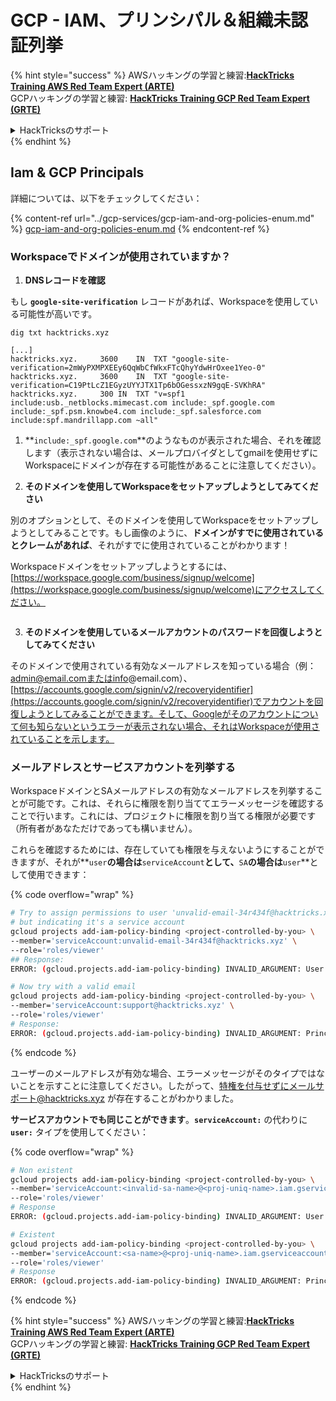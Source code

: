 # GCP - IAM、プリンシパル＆組織未認証列挙

{% hint style="success" %}
AWSハッキングの学習と練習:<img src="/.gitbook/assets/image.png" alt="" data-size="line">[**HackTricks Training AWS Red Team Expert (ARTE)**](https://training.hacktricks.xyz/courses/arte)<img src="/.gitbook/assets/image.png" alt="" data-size="line">\
GCPハッキングの学習と練習: <img src="/.gitbook/assets/image (2).png" alt="" data-size="line">[**HackTricks Training GCP Red Team Expert (GRTE)**<img src="/.gitbook/assets/image (2).png" alt="" data-size="line">](https://training.hacktricks.xyz/courses/grte)

<details>

<summary>HackTricksのサポート</summary>

* [**サブスクリプションプラン**](https://github.com/sponsors/carlospolop)をチェック！
* 💬 [**Discordグループ**](https://discord.gg/hRep4RUj7f)に参加するか、[**telegramグループ**](https://t.me/peass)に参加するか、**Twitter** 🐦 [**@hacktricks\_live**](https://twitter.com/hacktricks\_live)**をフォロー**してください。
* **HackTricks**と**HackTricks Cloud**のgithubリポジトリにPRを提出して、ハッキングトリックを共有してください。

</details>
{% endhint %}

## Iam & GCP Principals&#x20;

詳細については、以下をチェックしてください：

{% content-ref url="../gcp-services/gcp-iam-and-org-policies-enum.md" %}
[gcp-iam-and-org-policies-enum.md](../gcp-services/gcp-iam-and-org-policies-enum.md)
{% endcontent-ref %}

### Workspaceでドメインが使用されていますか？

1. **DNSレコードを確認**

もし **`google-site-verification`** レコードがあれば、Workspaceを使用している可能性が高いです。
```
dig txt hacktricks.xyz

[...]
hacktricks.xyz.		3600	IN	TXT	"google-site-verification=2mWyPXMPXEEy6QqWbCfWkxFTcQhyYdwHrOxee1Yeo-0"
hacktricks.xyz.		3600	IN	TXT	"google-site-verification=C19PtLcZ1EGyzUYYJTX1Tp6bOGessxzN9gqE-SVKhRA"
hacktricks.xyz.		300	IN	TXT	"v=spf1 include:usb._netblocks.mimecast.com include:_spf.google.com include:_spf.psm.knowbe4.com include:_spf.salesforce.com include:spf.mandrillapp.com ~all"
```
1. **`include:_spf.google.com`**のようなものが表示された場合、それを確認します（表示されない場合は、メールプロバイダとしてgmailを使用せずにWorkspaceにドメインが存在する可能性があることに注意してください）。

2. **そのドメインを使用してWorkspaceをセットアップしようとしてみてください**

別のオプションとして、そのドメインを使用してWorkspaceをセットアップしようとしてみることです。もし画像のように、**ドメインがすでに使用されているとクレームがあれば**、それがすでに使用されていることがわかります！

Workspaceドメインをセットアップしようとするには、[https://workspace.google.com/business/signup/welcome](https://workspace.google.com/business/signup/welcome)にアクセスしてください。

<figure><img src="../../../.gitbook/assets/image (330).png" alt=""><figcaption></figcaption></figure>

3. **そのドメインを使用しているメールアカウントのパスワードを回復しようとしてみてください**

そのドメインで使用されている有効なメールアドレスを知っている場合（例：admin@email.comまたはinfo@email.com）、[https://accounts.google.com/signin/v2/recoveryidentifier](https://accounts.google.com/signin/v2/recoveryidentifier)でアカウントを回復しようとしてみることができます。そして、Googleがそのアカウントについて何も知らないというエラーが表示されない場合、それはWorkspaceが使用されていることを示します。

### メールアドレスとサービスアカウントを列挙する

WorkspaceドメインとSAメールアドレスの有効なメールアドレスを列挙することが可能です。これは、それらに権限を割り当ててエラーメッセージを確認することで行います。これには、プロジェクトに権限を割り当てる権限が必要です（所有者があなただけであっても構いません）。

これらを確認するためには、存在していても権限を与えないようにすることができますが、それが**`user`**の場合は**`serviceAccount`**として、**`SA`**の場合は**`user`**として使用できます：

{% code overflow="wrap" %}
```bash
# Try to assign permissions to user 'unvalid-email-34r434f@hacktricks.xyz'
# but indicating it's a service account
gcloud projects add-iam-policy-binding <project-controlled-by-you> \
--member='serviceAccount:unvalid-email-34r434f@hacktricks.xyz' \
--role='roles/viewer'
## Response:
ERROR: (gcloud.projects.add-iam-policy-binding) INVALID_ARGUMENT: User unvalid-email-34r434f@hacktricks.xyz does not exist.

# Now try with a valid email
gcloud projects add-iam-policy-binding <project-controlled-by-you> \
--member='serviceAccount:support@hacktricks.xyz' \
--role='roles/viewer'
# Response:
ERROR: (gcloud.projects.add-iam-policy-binding) INVALID_ARGUMENT: Principal support@hacktricks.xyz is of type "user". The principal should appear as "user:support@hacktricks.xyz". See https://cloud.google.com/iam/help/members/types for additional documentation.
```
{% endcode %}

ユーザーのメールアドレスが有効な場合、エラーメッセージがそのタイプではないことを示すことに注意してください。したがって、特権を付与せずにメールサポート@hacktricks.xyz が存在することがわかりました。

**サービスアカウントでも同じことができます**。**`serviceAccount:`** の代わりに **`user:`** タイプを使用してください：

{% code overflow="wrap" %}
```bash
# Non existent
gcloud projects add-iam-policy-binding <project-controlled-by-you> \
--member='serviceAccount:<invalid-sa-name>@<proj-uniq-name>.iam.gserviceaccount.com' \
--role='roles/viewer'
# Response
ERROR: (gcloud.projects.add-iam-policy-binding) INVALID_ARGUMENT: User <invalid-sa-name>@<proj-uniq-name>.iam.gserviceaccount.com does not exist.

# Existent
gcloud projects add-iam-policy-binding <project-controlled-by-you> \
--member='serviceAccount:<sa-name>@<proj-uniq-name>.iam.gserviceaccount.com' \
--role='roles/viewer'
# Response
ERROR: (gcloud.projects.add-iam-policy-binding) INVALID_ARGUMENT: Principal testing@digital-bonfire-410512.iam.gserviceaccount.com is of type "serviceAccount". The principal should appear as "serviceAccount:testing@digital-bonfire-410512.iam.gserviceaccount.com". See https://cloud.google.com/iam/help/members/types for additional documentation.
```
{% endcode %}

{% hint style="success" %}
AWSハッキングの学習と練習:<img src="/.gitbook/assets/image.png" alt="" data-size="line">[**HackTricks Training AWS Red Team Expert (ARTE)**](https://training.hacktricks.xyz/courses/arte)<img src="/.gitbook/assets/image.png" alt="" data-size="line">\
GCPハッキングの学習と練習: <img src="/.gitbook/assets/image (2).png" alt="" data-size="line">[**HackTricks Training GCP Red Team Expert (GRTE)**<img src="/.gitbook/assets/image (2).png" alt="" data-size="line">](https://training.hacktricks.xyz/courses/grte)

<details>

<summary>HackTricksのサポート</summary>

* [**サブスクリプションプラン**](https://github.com/sponsors/carlospolop)をチェック！
* 💬 [**Discordグループ**](https://discord.gg/hRep4RUj7f)に参加するか、[**telegramグループ**](https://t.me/peass)に参加するか、**Twitter** 🐦 [**@hacktricks\_live**](https://twitter.com/hacktricks\_live)**をフォロー**してください。
* ハッキングトリックを共有するために、[**HackTricks**](https://github.com/carlospolop/hacktricks)と[**HackTricks Cloud**](https://github.com/carlospolop/hacktricks-cloud)のGitHubリポジトリにPRを提出してください。

</details>
{% endhint %}
